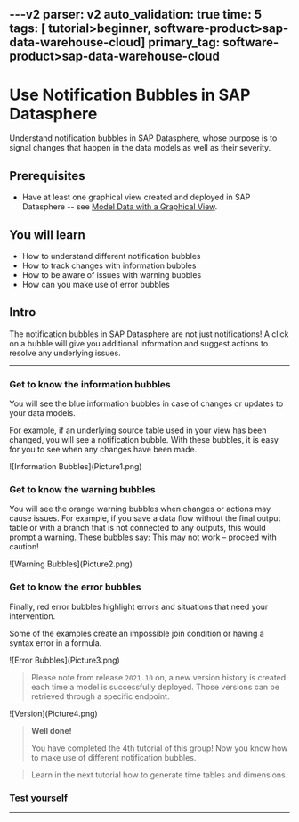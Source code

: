 ---v2
parser: v2
auto_validation: true
time: 5
tags: [ tutorial>beginner, software-product>sap-data-warehouse-cloud]
primary_tag: software-product>sap-data-warehouse-cloud
---

# Use Notification Bubbles in SAP Datasphere
<!-- description --> Understand notification bubbles in SAP Datasphere, whose purpose is to signal changes that happen in the data models as well as their severity.

## Prerequisites
- Have at least one graphical view created and deployed in SAP Datasphere -- see [Model Data with a Graphical View](data-warehouse-cloud-graphical1-model).

## You will learn
- How to understand different notification bubbles
- How to track changes with information bubbles
- How to be aware of issues with warning bubbles
- How can you make use of error bubbles


## Intro 
The notification bubbles in SAP Datasphere are not just notifications! A click on a bubble will give you additional information and suggest actions to resolve any underlying issues.

---

### Get to know the information bubbles


You will see the blue information bubbles in case of changes or updates to your data models.

For example, if an underlying source table used in your view has been changed, you will see a notification bubble. With these bubbles, it is easy for you to see when any changes have been made.

  <!-- border -->![Information Bubbles](Picture1.png)




### Get to know the warning bubbles


You will see the orange warning bubbles when changes or actions may cause issues.
For example, if you save a data flow without the final output table or with a branch that is not connected to any outputs, this would prompt a warning. These bubbles say: This may not work – proceed with caution!

  <!-- border -->![Warning Bubbles](Picture2.png)


### Get to know the error bubbles


Finally, red error bubbles highlight errors and situations that need your intervention.

Some of the examples create an impossible join condition or having a syntax error in a formula.

<!-- border -->![Error Bubbles](Picture3.png)

> Please note from release `2021.10` on, a new version history is created each time a model is successfully deployed. Those versions can be retrieved through a specific endpoint.

<!-- border -->![Version](Picture4.png)

> **Well done!**
>
> You have completed the 4th tutorial of this group! Now you know how to make use of different notification bubbles.

> Learn in the next tutorial how to generate time tables and dimensions.


### Test yourself








---
